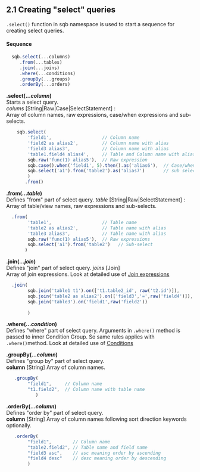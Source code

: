 ## 2.1 Creating "select" queries

`.select()` function in sqb namespace is used to start a sequence for creating select queries.

#### Sequence

```js
  sqb.select(...columns)
     .from(...tables)
     .join(...joins)
     .where(...conditions)
     .groupBy(...groups)
     .orderBy(...orders)
```


**.select(...*column*)**  
Starts a select query.  
*colums* [String|Raw|Case|SelectStatement] :  
Array of column names, raw expressions, case/when expressions and sub-selects.

```js
    sqb.select(
        'field1',                   // Column name
        'field2 as alias2',         // Column name with alias
        'field3 alias3',            // Column name with alias
        'table1.field4 alias4',     // Table and Column name with alias
        sqb.raw('func(1) alias5'),  // Raw expression
        sqb.case().when('field1', 5).then().as('alias6'),  // Case/when expression with alias
        sqb.select('a1').from('table2').as('alias7')       // sub select with alias
        )
       .from()       
```


**.from(...*table*)**  
Defines "from" part of select query.
*table* [String|Raw|SelectStatement] :  
Array of table/view names, raw expressions and sub-selects.
  
```js
  .from(
        'table1',                   // Table name
        'table2 as alias2',         // Table name with alias
        'table3 alias3',            // Table name with alias
        sqb.raw('func(1) alias5'),  // Raw expressions
        sqb.select('a1').from('table2')   // Sub-select
       )
```


**.join(...*join*)**  
Defines "join" part of select query.
*joins* [Join]  
Array of join expressions. Look at detailed use of [Join expressions](sql-statements/join.md)
```js
  .join(
        sqb.join('table1 t1').on(['t1.table2_id', raw('t2.id')]),      // join default inner join
        sqb.join('table2 as alias2').on(['field3','=',raw('field4')]), // Table name with alias
        sqb.join('table3').on('field1',raw('field2'))                  // Raw expression
        
        )
```


**.where(...*condition*)**  
Defines "where" part of select query. Arguments
in `.where()` method is passed to inner Condition Group. So same rules applies with `.where()`method. Look at detailed use of [Conditions](sql-statements/conditions.md)
 
 
**.groupBy(...*column*)**  
Defines "group by" part of select query.    
**column** [String] 
Array of column names.
 
```js
   .groupBy(
        "field1",     // Column name
        "t1.field2",  // Column name with table name
           )
```


**.orderBy(...*column*)**  
Defines "order by" part of select query.    
**column** [String] 
Array of column names following sort direction keywords optionally.

```js
   .orderBy(
        "field1",        // Column name
        "table2.field2", // Table name and field name
        "field3 asc",    // asc meaning order by ascending
        "field4 desc"    // desc meaning order by descending
        )
```